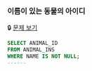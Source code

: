 ### 이름이 있는 동물의 아이디

🔒 [문제 보기](https://school.programmers.co.kr/learn/courses/30/lessons/59407)

```SQL
SELECT ANIMAL_ID
FROM ANIMAL_INS
WHERE NAME IS NOT NULL;
------
